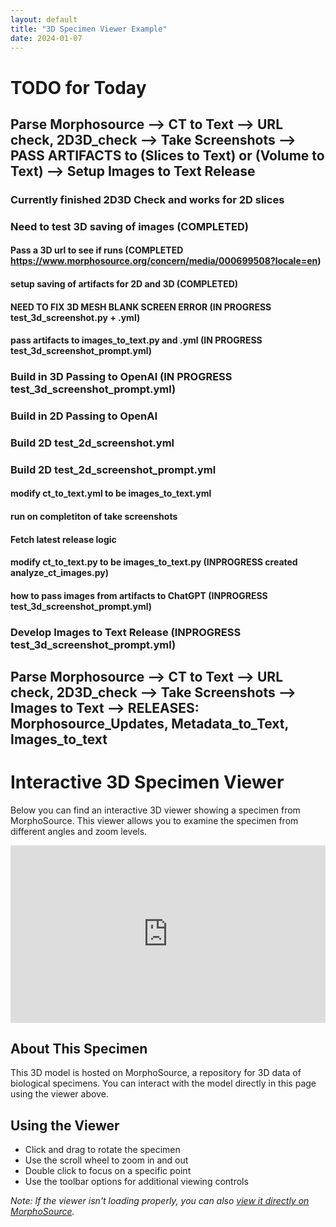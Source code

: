 ```yaml
---
layout: default
title: "3D Specimen Viewer Example"
date: 2024-01-07
---
```


# TODO for Today

## Parse Morphosource --> CT to Text --> URL check, 2D3D_check --> Take Screenshots --> PASS ARTIFACTS to (Slices to Text) or (Volume to Text) --> Setup Images to Text Release
### Currently finished 2D3D Check and works for 2D slices
### Need to test 3D saving of images (COMPLETED)
#### Pass a 3D url to see if runs (COMPLETED https://www.morphosource.org/concern/media/000699508?locale=en)
#### setup saving of artifacts for 2D and 3D (COMPLETED)
#### NEED TO FIX 3D MESH BLANK SCREEN ERROR (IN PROGRESS test_3d_screenshot.py + .yml)
#### pass artifacts to images_to_text.py and .yml (IN PROGRESS test_3d_screenshot_prompt.yml)
### Build in 3D Passing to OpenAI (IN PROGRESS test_3d_screenshot_prompt.yml)
### Build in 2D Passing to OpenAI
### Build 2D test_2d_screenshot.yml
### Build 2D test_2d_screenshot_prompt.yml
#### modify ct_to_text.yml to be images_to_text.yml
#### run on completiton of take screenshots
#### Fetch latest release logic
#### modify ct_to_text.py to be images_to_text.py (INPROGRESS created analyze_ct_images.py)
#### how to pass images from artifacts to ChatGPT (INPROGRESS test_3d_screenshot_prompt.yml)
### Develop Images to Text Release                (INPROGRESS test_3d_screenshot_prompt.yml)
## Parse Morphosource --> CT to Text --> URL check, 2D3D_check --> Take Screenshots --> Images to Text --> RELEASES: Morphosource_Updates, Metadata_to_Text, Images_to_text

# Interactive 3D Specimen Viewer

Below you can find an interactive 3D viewer showing a specimen from MorphoSource. This viewer allows you to examine the specimen from different angles and zoom levels.

<div style="position: relative; padding-bottom: 56.25%; height: 0; overflow: hidden; max-width: 100%;">
  <iframe 
    src="https://www.morphosource.org/uv.html#?manifest=/manifests/447772d0-74cb-472b-b443-2426f271a2c3&c=0&m=0&cv=0"
    style="position: absolute; top: 0; left: 0; width: 100%; height: 100%;"
    frameborder="0"
    allowfullscreen>
  </iframe>
</div>

## About This Specimen

This 3D model is hosted on MorphoSource, a repository for 3D data of biological specimens. You can interact with the model directly in this page using the viewer above.

## Using the Viewer

- Click and drag to rotate the specimen
- Use the scroll wheel to zoom in and out
- Double click to focus on a specific point
- Use the toolbar options for additional viewing controls

*Note: If the viewer isn't loading properly, you can also [view it directly on MorphoSource](https://www.morphosource.org/uv.html#?manifest=/manifests/447772d0-74cb-472b-b443-2426f271a2c3&c=0&m=0&cv=0).*
